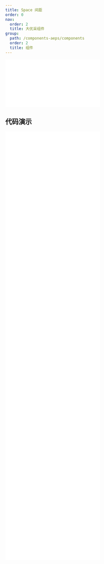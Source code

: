 ```yaml
---
title: Space 间距
order: 0
nav:
  order: 2
  title: 大优采组件
group:
  path: /components-aeps/components
  order: 2
  title: 组件
---
```


<div>
<embed src="@docs-common/space/index.md"></embed>
</div>
        
## 代码演示

<Row gutter=8>

  <Col span=24>
    
  <div class="code-box"><embed src="@abiz-rc-aeps/space/demo/align-space-aeps.md"></embed></div>
          
  <div class="code-box"><embed src="@abiz-rc-aeps/space/demo/base-space-aeps.md"></embed></div>
          
  <div class="code-box"><embed src="@abiz-rc-aeps/space/demo/customize-space-aeps.md"></embed></div>
          
  <div class="code-box"><embed src="@abiz-rc-aeps/space/demo/debug-space-aeps.md"></embed></div>
          
  <div class="code-box"><embed src="@abiz-rc-aeps/space/demo/size-space-aeps.md"></embed></div>
          
  <div class="code-box"><embed src="@abiz-rc-aeps/space/demo/split-space-aeps.md"></embed></div>
          
  <div class="code-box"><embed src="@abiz-rc-aeps/space/demo/vertical-space-aeps.md"></embed></div>
          
  <div class="code-box"><embed src="@abiz-rc-aeps/space/demo/wrap-space-aeps.md"></embed></div>
          
  </Col>
          
</Row>
        
<div><embed src="@docs-common/space/index-api.md"></embed><div>
        